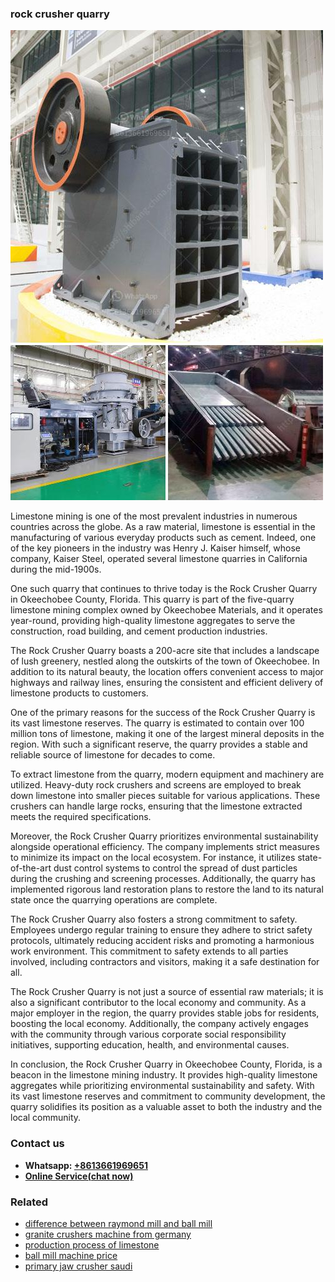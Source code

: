 <h3>rock crusher quarry</h3><img src='1706773578.jpg' alt=''><p>Limestone mining is one of the most prevalent industries in numerous countries across the globe. As a raw material, limestone is essential in the manufacturing of various everyday products such as cement. Indeed, one of the key pioneers in the industry was Henry J. Kaiser himself, whose company, Kaiser Steel, operated several limestone quarries in California during the mid-1900s.</p><p>One such quarry that continues to thrive today is the Rock Crusher Quarry in Okeechobee County, Florida. This quarry is part of the five-quarry limestone mining complex owned by Okeechobee Materials, and it operates year-round, providing high-quality limestone aggregates to serve the construction, road building, and cement production industries.</p><p>The Rock Crusher Quarry boasts a 200-acre site that includes a landscape of lush greenery, nestled along the outskirts of the town of Okeechobee. In addition to its natural beauty, the location offers convenient access to major highways and railway lines, ensuring the consistent and efficient delivery of limestone products to customers.</p><p>One of the primary reasons for the success of the Rock Crusher Quarry is its vast limestone reserves. The quarry is estimated to contain over 100 million tons of limestone, making it one of the largest mineral deposits in the region. With such a significant reserve, the quarry provides a stable and reliable source of limestone for decades to come.</p><p>To extract limestone from the quarry, modern equipment and machinery are utilized. Heavy-duty rock crushers and screens are employed to break down limestone into smaller pieces suitable for various applications. These crushers can handle large rocks, ensuring that the limestone extracted meets the required specifications.</p><p>Moreover, the Rock Crusher Quarry prioritizes environmental sustainability alongside operational efficiency. The company implements strict measures to minimize its impact on the local ecosystem. For instance, it utilizes state-of-the-art dust control systems to control the spread of dust particles during the crushing and screening processes. Additionally, the quarry has implemented rigorous land restoration plans to restore the land to its natural state once the quarrying operations are complete.</p><p>The Rock Crusher Quarry also fosters a strong commitment to safety. Employees undergo regular training to ensure they adhere to strict safety protocols, ultimately reducing accident risks and promoting a harmonious work environment. This commitment to safety extends to all parties involved, including contractors and visitors, making it a safe destination for all.</p><p>The Rock Crusher Quarry is not just a source of essential raw materials; it is also a significant contributor to the local economy and community. As a major employer in the region, the quarry provides stable jobs for residents, boosting the local economy. Additionally, the company actively engages with the community through various corporate social responsibility initiatives, supporting education, health, and environmental causes.</p><p>In conclusion, the Rock Crusher Quarry in Okeechobee County, Florida, is a beacon in the limestone mining industry. It provides high-quality limestone aggregates while prioritizing environmental sustainability and safety. With its vast limestone reserves and commitment to community development, the quarry solidifies its position as a valuable asset to both the industry and the local community.</p><h3>Contact us</h3><ul><li><strong>Whatsapp:&nbsp;<a href="https://wa.me/8613661969651">+8613661969651</a></strong></li><li><a href="https://swt.shibang-china.com/?git&amp;zhl&amp;rock crusher quarry"><strong>Online Service(chat now)</strong></a></li></ul><h3>Related</h3><ul><li><a href='difference between raymond mill and ball mill.md'>difference between raymond mill and ball mill</a></li><li><a href='granite crushers machine from germany.md'>granite crushers machine from germany</a></li><li><a href='production process of limestone.md'>production process of limestone</a></li><li><a href='ball mill machine price.md'>ball mill machine price</a></li><li><a href='primary jaw crusher saudi.md'>primary jaw crusher saudi</a></li></ul>